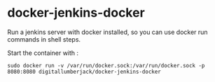 docker-jenkins-docker
======
Run a jenkins server with docker installed, so you can use docker run commands in shell steps.

Start the container with : 
``` 
sudo docker run -v /var/run/docker.sock:/var/run/docker.sock -p 8080:8080 digitallumberjack/docker-jenkins-docker
```
